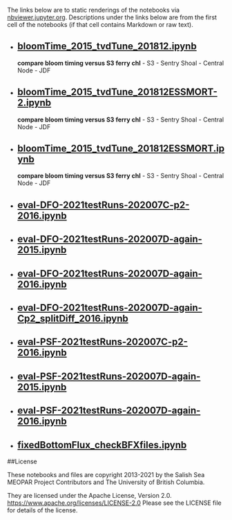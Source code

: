 The links below are to static renderings of the notebooks via
[nbviewer.jupyter.org](https://nbviewer.jupyter.org/).
Descriptions under the links below are from the first cell of the notebooks
(if that cell contains Markdown or raw text).

* ## [bloomTime_2015_tvdTune_201812.ipynb](https://nbviewer.jupyter.org/github/SalishSeaCast/analysis-elise-2/blob/master/notebooks/bioTuning/tvdTuning/bloomTime_2015_tvdTune_201812.ipynb)  
    
    **compare bloom timing versus S3 ferry chl**
        - S3
        - Sentry Shoal
        - Central Node
        - JDF

* ## [bloomTime_2015_tvdTune_201812ESSMORT-2.ipynb](https://nbviewer.jupyter.org/github/SalishSeaCast/analysis-elise-2/blob/master/notebooks/bioTuning/tvdTuning/bloomTime_2015_tvdTune_201812ESSMORT-2.ipynb)  
    
    **compare bloom timing versus S3 ferry chl**
        - S3
        - Sentry Shoal
        - Central Node
        - JDF

* ## [bloomTime_2015_tvdTune_201812ESSMORT.ipynb](https://nbviewer.jupyter.org/github/SalishSeaCast/analysis-elise-2/blob/master/notebooks/bioTuning/tvdTuning/bloomTime_2015_tvdTune_201812ESSMORT.ipynb)  
    
    **compare bloom timing versus S3 ferry chl**
        - S3
        - Sentry Shoal
        - Central Node
        - JDF

* ## [eval-DFO-2021testRuns-202007C-p2-2016.ipynb](https://nbviewer.jupyter.org/github/SalishSeaCast/analysis-elise-2/blob/master/notebooks/bioTuning/tvdTuning/eval-DFO-2021testRuns-202007C-p2-2016.ipynb)  
    
* ## [eval-DFO-2021testRuns-202007D-again-2015.ipynb](https://nbviewer.jupyter.org/github/SalishSeaCast/analysis-elise-2/blob/master/notebooks/bioTuning/tvdTuning/eval-DFO-2021testRuns-202007D-again-2015.ipynb)  
    
* ## [eval-DFO-2021testRuns-202007D-again-2016.ipynb](https://nbviewer.jupyter.org/github/SalishSeaCast/analysis-elise-2/blob/master/notebooks/bioTuning/tvdTuning/eval-DFO-2021testRuns-202007D-again-2016.ipynb)  
    
* ## [eval-DFO-2021testRuns-202007D-again-Cp2_splitDiff_2016.ipynb](https://nbviewer.jupyter.org/github/SalishSeaCast/analysis-elise-2/blob/master/notebooks/bioTuning/tvdTuning/eval-DFO-2021testRuns-202007D-again-Cp2_splitDiff_2016.ipynb)  
    
* ## [eval-PSF-2021testRuns-202007C-p2-2016.ipynb](https://nbviewer.jupyter.org/github/SalishSeaCast/analysis-elise-2/blob/master/notebooks/bioTuning/tvdTuning/eval-PSF-2021testRuns-202007C-p2-2016.ipynb)  
    
* ## [eval-PSF-2021testRuns-202007D-again-2015.ipynb](https://nbviewer.jupyter.org/github/SalishSeaCast/analysis-elise-2/blob/master/notebooks/bioTuning/tvdTuning/eval-PSF-2021testRuns-202007D-again-2015.ipynb)  
    
* ## [eval-PSF-2021testRuns-202007D-again-2016.ipynb](https://nbviewer.jupyter.org/github/SalishSeaCast/analysis-elise-2/blob/master/notebooks/bioTuning/tvdTuning/eval-PSF-2021testRuns-202007D-again-2016.ipynb)  
    
* ## [fixedBottomFlux_checkBFXfiles.ipynb](https://nbviewer.jupyter.org/github/SalishSeaCast/analysis-elise-2/blob/master/notebooks/bioTuning/tvdTuning/fixedBottomFlux_checkBFXfiles.ipynb)  
    

##License

These notebooks and files are copyright 2013-2021
by the Salish Sea MEOPAR Project Contributors
and The University of British Columbia.

They are licensed under the Apache License, Version 2.0.
https://www.apache.org/licenses/LICENSE-2.0
Please see the LICENSE file for details of the license.

